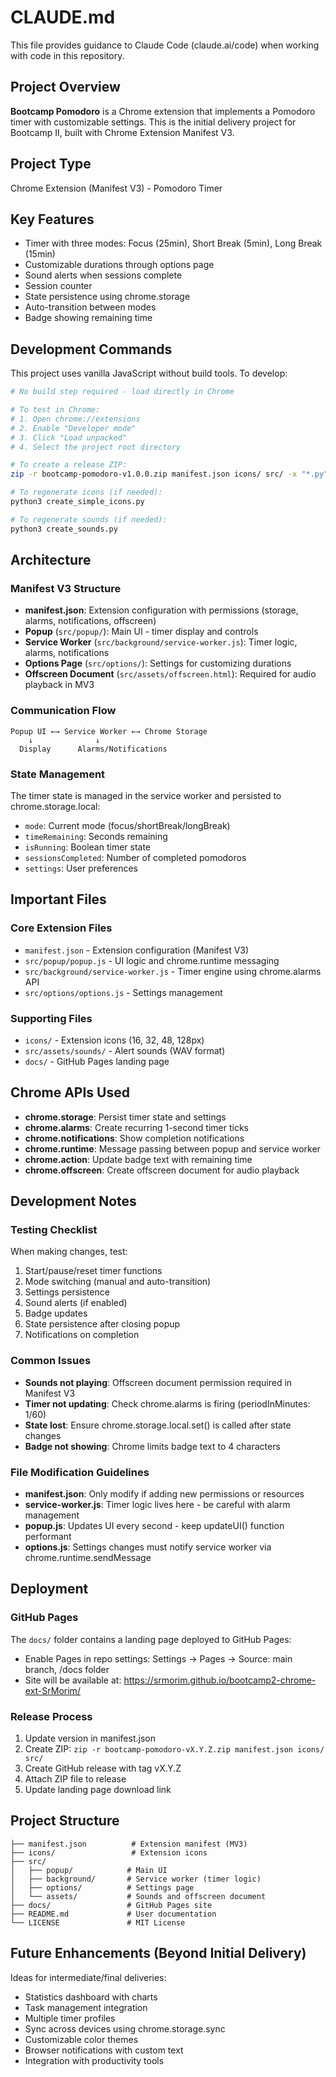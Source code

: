 # CLAUDE.md

This file provides guidance to Claude Code (claude.ai/code) when working with code in this repository.

## Project Overview

**Bootcamp Pomodoro** is a Chrome extension that implements a Pomodoro timer with customizable settings. This is the initial delivery project for Bootcamp II, built with Chrome Extension Manifest V3.

## Project Type

Chrome Extension (Manifest V3) - Pomodoro Timer

## Key Features

- Timer with three modes: Focus (25min), Short Break (5min), Long Break (15min)
- Customizable durations through options page
- Sound alerts when sessions complete
- Session counter
- State persistence using chrome.storage
- Auto-transition between modes
- Badge showing remaining time

## Development Commands

This project uses vanilla JavaScript without build tools. To develop:

```bash
# No build step required - load directly in Chrome

# To test in Chrome:
# 1. Open chrome://extensions
# 2. Enable "Developer mode"
# 3. Click "Load unpacked"
# 4. Select the project root directory

# To create a release ZIP:
zip -r bootcamp-pomodoro-v1.0.0.zip manifest.json icons/ src/ -x "*.py" "*.md" ".git/*"

# To regenerate icons (if needed):
python3 create_simple_icons.py

# To regenerate sounds (if needed):
python3 create_sounds.py
```

## Architecture

### Manifest V3 Structure

- **manifest.json**: Extension configuration with permissions (storage, alarms, notifications, offscreen)
- **Popup** (`src/popup/`): Main UI - timer display and controls
- **Service Worker** (`src/background/service-worker.js`): Timer logic, alarms, notifications
- **Options Page** (`src/options/`): Settings for customizing durations
- **Offscreen Document** (`src/assets/offscreen.html`): Required for audio playback in MV3

### Communication Flow

```
Popup UI ←→ Service Worker ←→ Chrome Storage
    ↓              ↓
  Display      Alarms/Notifications
```

### State Management

The timer state is managed in the service worker and persisted to chrome.storage.local:
- `mode`: Current mode (focus/shortBreak/longBreak)
- `timeRemaining`: Seconds remaining
- `isRunning`: Boolean timer state
- `sessionsCompleted`: Number of completed pomodoros
- `settings`: User preferences

## Important Files

### Core Extension Files

- `manifest.json` - Extension configuration (Manifest V3)
- `src/popup/popup.js` - UI logic and chrome.runtime messaging
- `src/background/service-worker.js` - Timer engine using chrome.alarms API
- `src/options/options.js` - Settings management

### Supporting Files

- `icons/` - Extension icons (16, 32, 48, 128px)
- `src/assets/sounds/` - Alert sounds (WAV format)
- `docs/` - GitHub Pages landing page

## Chrome APIs Used

- **chrome.storage**: Persist timer state and settings
- **chrome.alarms**: Create recurring 1-second timer ticks
- **chrome.notifications**: Show completion notifications
- **chrome.runtime**: Message passing between popup and service worker
- **chrome.action**: Update badge text with remaining time
- **chrome.offscreen**: Create offscreen document for audio playback

## Development Notes

### Testing Checklist

When making changes, test:
1. Start/pause/reset timer functions
2. Mode switching (manual and auto-transition)
3. Settings persistence
4. Sound alerts (if enabled)
5. Badge updates
6. State persistence after closing popup
7. Notifications on completion

### Common Issues

- **Sounds not playing**: Offscreen document permission required in Manifest V3
- **Timer not updating**: Check chrome.alarms is firing (periodInMinutes: 1/60)
- **State lost**: Ensure chrome.storage.local.set() is called after state changes
- **Badge not showing**: Chrome limits badge text to 4 characters

### File Modification Guidelines

- **manifest.json**: Only modify if adding new permissions or resources
- **service-worker.js**: Timer logic lives here - be careful with alarm management
- **popup.js**: Updates UI every second - keep updateUI() function performant
- **options.js**: Settings changes must notify service worker via chrome.runtime.sendMessage

## Deployment

### GitHub Pages

The `docs/` folder contains a landing page deployed to GitHub Pages:
- Enable Pages in repo settings: Settings → Pages → Source: main branch, /docs folder
- Site will be available at: https://srmorim.github.io/bootcamp2-chrome-ext-SrMorim/

### Release Process

1. Update version in manifest.json
2. Create ZIP: `zip -r bootcamp-pomodoro-vX.Y.Z.zip manifest.json icons/ src/`
3. Create GitHub release with tag vX.Y.Z
4. Attach ZIP file to release
5. Update landing page download link

## Project Structure

```
├── manifest.json          # Extension manifest (MV3)
├── icons/                 # Extension icons
├── src/
│   ├── popup/            # Main UI
│   ├── background/       # Service worker (timer logic)
│   ├── options/          # Settings page
│   └── assets/           # Sounds and offscreen document
├── docs/                 # GitHub Pages site
├── README.md             # User documentation
└── LICENSE               # MIT License
```

## Future Enhancements (Beyond Initial Delivery)

Ideas for intermediate/final deliveries:
- Statistics dashboard with charts
- Task management integration
- Multiple timer profiles
- Sync across devices using chrome.storage.sync
- Customizable color themes
- Browser notifications with custom text
- Integration with productivity tools
